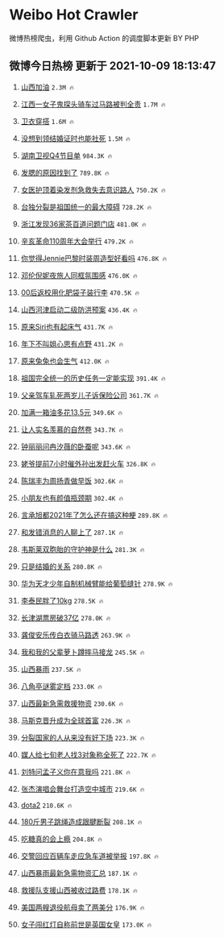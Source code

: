 # Weibo Hot Crawler 



微博热榜爬虫，利用 Github Action 的调度脚本更新 BY PHP 


## 微博今日热榜 更新于 2021-10-09 18:13:47 
1. [山西加油](https://s.weibo.com/weibo?q=%23%E5%B1%B1%E8%A5%BF%E5%8A%A0%E6%B2%B9%23&Refer=top) `2.3M 🔥` 

1. [江西一女子鬼探头骑车过马路被判全责](https://s.weibo.com/weibo?q=%23%E6%B1%9F%E8%A5%BF%E4%B8%80%E5%A5%B3%E5%AD%90%E9%AC%BC%E6%8E%A2%E5%A4%B4%E9%AA%91%E8%BD%A6%E8%BF%87%E9%A9%AC%E8%B7%AF%E8%A2%AB%E5%88%A4%E5%85%A8%E8%B4%A3%23&Refer=top) `1.7M 🔥` 

1. [卫衣穿搭](https://s.weibo.com/weibo?q=%E5%8D%AB%E8%A1%A3%E7%A9%BF%E6%90%AD&Refer=top) `1.6M 🔥` 

1. [没想到领结婚证时也能社死](https://s.weibo.com/weibo?q=%23%E6%B2%A1%E6%83%B3%E5%88%B0%E9%A2%86%E7%BB%93%E5%A9%9A%E8%AF%81%E6%97%B6%E4%B9%9F%E8%83%BD%E7%A4%BE%E6%AD%BB%23&Refer=top) `1.5M 🔥` 

1. [湖南卫视Q4节目单](https://s.weibo.com/weibo?q=%23%E6%B9%96%E5%8D%97%E5%8D%AB%E8%A7%86Q4%E8%8A%82%E7%9B%AE%E5%8D%95%23&Refer=top) `984.3K 🔥` 

1. [发腮的原因找到了](https://s.weibo.com/weibo?q=%23%E5%8F%91%E8%85%AE%E7%9A%84%E5%8E%9F%E5%9B%A0%E6%89%BE%E5%88%B0%E4%BA%86%23&Refer=top) `789.8K 🔥` 

1. [女医护顶着染发剂急救失去意识路人](https://s.weibo.com/weibo?q=%23%E5%A5%B3%E5%8C%BB%E6%8A%A4%E9%A1%B6%E7%9D%80%E6%9F%93%E5%8F%91%E5%89%82%E6%80%A5%E6%95%91%E5%A4%B1%E5%8E%BB%E6%84%8F%E8%AF%86%E8%B7%AF%E4%BA%BA%23&Refer=top) `750.2K 🔥` 

1. [台独分裂是祖国统一的最大障碍](https://s.weibo.com/weibo?q=%23%E5%8F%B0%E7%8B%AC%E5%88%86%E8%A3%82%E6%98%AF%E7%A5%96%E5%9B%BD%E7%BB%9F%E4%B8%80%E7%9A%84%E6%9C%80%E5%A4%A7%E9%9A%9C%E7%A2%8D%23&Refer=top) `728.2K 🔥` 

1. [浙江发现36家茶百道问题门店](https://s.weibo.com/weibo?q=%23%E6%B5%99%E6%B1%9F%E5%8F%91%E7%8E%B036%E5%AE%B6%E8%8C%B6%E7%99%BE%E9%81%93%E9%97%AE%E9%A2%98%E9%97%A8%E5%BA%97%23&Refer=top) `481.0K 🔥` 

1. [辛亥革命110周年大会举行](https://s.weibo.com/weibo?q=%23%E8%BE%9B%E4%BA%A5%E9%9D%A9%E5%91%BD110%E5%91%A8%E5%B9%B4%E5%A4%A7%E4%BC%9A%E4%B8%BE%E8%A1%8C%23&Refer=top) `479.2K 🔥` 

1. [你觉得Jennie巴黎时装周造型好看吗](https://s.weibo.com/weibo?q=%23%E4%BD%A0%E8%A7%89%E5%BE%97Jennie%E5%B7%B4%E9%BB%8E%E6%97%B6%E8%A3%85%E5%91%A8%E9%80%A0%E5%9E%8B%E5%A5%BD%E7%9C%8B%E5%90%97%23&Refer=top) `476.8K 🔥` 

1. [邓伦倪妮夜旅人同框氛围感](https://s.weibo.com/weibo?q=%23%E9%82%93%E4%BC%A6%E5%80%AA%E5%A6%AE%E5%A4%9C%E6%97%85%E4%BA%BA%E5%90%8C%E6%A1%86%E6%B0%9B%E5%9B%B4%E6%84%9F%23&Refer=top) `476.0K 🔥` 

1. [00后返校用化肥袋子装行李](https://s.weibo.com/weibo?q=%2300%E5%90%8E%E8%BF%94%E6%A0%A1%E7%94%A8%E5%8C%96%E8%82%A5%E8%A2%8B%E5%AD%90%E8%A3%85%E8%A1%8C%E6%9D%8E%23&Refer=top) `470.5K 🔥` 

1. [山西河津启动二级防洪预案](https://s.weibo.com/weibo?q=%23%E5%B1%B1%E8%A5%BF%E6%B2%B3%E6%B4%A5%E5%90%AF%E5%8A%A8%E4%BA%8C%E7%BA%A7%E9%98%B2%E6%B4%AA%E9%A2%84%E6%A1%88%23&Refer=top) `436.4K 🔥` 

1. [原来Siri也有起床气](https://s.weibo.com/weibo?q=%23%E5%8E%9F%E6%9D%A5Siri%E4%B9%9F%E6%9C%89%E8%B5%B7%E5%BA%8A%E6%B0%94%23&Refer=top) `431.7K 🔥` 

1. [年下不叫姐心思有点野](https://s.weibo.com/weibo?q=%23%E5%B9%B4%E4%B8%8B%E4%B8%8D%E5%8F%AB%E5%A7%90%E5%BF%83%E6%80%9D%E6%9C%89%E7%82%B9%E9%87%8E%23&Refer=top) `431.2K 🔥` 

1. [原来兔兔也会生气](https://s.weibo.com/weibo?q=%23%E5%8E%9F%E6%9D%A5%E5%85%94%E5%85%94%E4%B9%9F%E4%BC%9A%E7%94%9F%E6%B0%94%23&Refer=top) `412.0K 🔥` 

1. [祖国完全统一的历史任务一定能实现](https://s.weibo.com/weibo?q=%23%E7%A5%96%E5%9B%BD%E5%AE%8C%E5%85%A8%E7%BB%9F%E4%B8%80%E7%9A%84%E5%8E%86%E5%8F%B2%E4%BB%BB%E5%8A%A1%E4%B8%80%E5%AE%9A%E8%83%BD%E5%AE%9E%E7%8E%B0%23&Refer=top) `391.4K 🔥` 

1. [父亲驾车轧死两岁儿子诉保险公司](https://s.weibo.com/weibo?q=%23%E7%88%B6%E4%BA%B2%E9%A9%BE%E8%BD%A6%E8%BD%A7%E6%AD%BB%E4%B8%A4%E5%B2%81%E5%84%BF%E5%AD%90%E8%AF%89%E4%BF%9D%E9%99%A9%E5%85%AC%E5%8F%B8%23&Refer=top) `361.7K 🔥` 

1. [加满一箱油多花13.5元](https://s.weibo.com/weibo?q=%23%E5%8A%A0%E6%BB%A1%E4%B8%80%E7%AE%B1%E6%B2%B9%E5%A4%9A%E8%8A%B113.5%E5%85%83%23&Refer=top) `349.6K 🔥` 

1. [让人实名羡慕的自然卷](https://s.weibo.com/weibo?q=%23%E8%AE%A9%E4%BA%BA%E5%AE%9E%E5%90%8D%E7%BE%A1%E6%85%95%E7%9A%84%E8%87%AA%E7%84%B6%E5%8D%B7%23&Refer=top) `343.7K 🔥` 

1. [钟丽丽问冉汐薇的卧蚕呢](https://s.weibo.com/weibo?q=%23%E9%92%9F%E4%B8%BD%E4%B8%BD%E9%97%AE%E5%86%89%E6%B1%90%E8%96%87%E7%9A%84%E5%8D%A7%E8%9A%95%E5%91%A2%23&Refer=top) `343.6K 🔥` 

1. [姥爷提前7小时催外孙出发赶火车](https://s.weibo.com/weibo?q=%23%E5%A7%A5%E7%88%B7%E6%8F%90%E5%89%8D7%E5%B0%8F%E6%97%B6%E5%82%AC%E5%A4%96%E5%AD%99%E5%87%BA%E5%8F%91%E8%B5%B6%E7%81%AB%E8%BD%A6%23&Refer=top) `326.8K 🔥` 

1. [陈瑞丰为周扬青做早饭](https://s.weibo.com/weibo?q=%23%E9%99%88%E7%91%9E%E4%B8%B0%E4%B8%BA%E5%91%A8%E6%89%AC%E9%9D%92%E5%81%9A%E6%97%A9%E9%A5%AD%23&Refer=top) `302.6K 🔥` 

1. [小朋友也有颜值瓶颈期](https://s.weibo.com/weibo?q=%23%E5%B0%8F%E6%9C%8B%E5%8F%8B%E4%B9%9F%E6%9C%89%E9%A2%9C%E5%80%BC%E7%93%B6%E9%A2%88%E6%9C%9F%23&Refer=top) `302.4K 🔥` 

1. [言承旭都2021年了怎么还在搞这种梗](https://s.weibo.com/weibo?q=%23%E8%A8%80%E6%89%BF%E6%97%AD%E9%83%BD2021%E5%B9%B4%E4%BA%86%E6%80%8E%E4%B9%88%E8%BF%98%E5%9C%A8%E6%90%9E%E8%BF%99%E7%A7%8D%E6%A2%97%23&Refer=top) `289.8K 🔥` 

1. [和发错消息的人聊上了](https://s.weibo.com/weibo?q=%23%E5%92%8C%E5%8F%91%E9%94%99%E6%B6%88%E6%81%AF%E7%9A%84%E4%BA%BA%E8%81%8A%E4%B8%8A%E4%BA%86%23&Refer=top) `287.1K 🔥` 

1. [韦斯莱双胞胎的守护神是什么](https://s.weibo.com/weibo?q=%23%E9%9F%A6%E6%96%AF%E8%8E%B1%E5%8F%8C%E8%83%9E%E8%83%8E%E7%9A%84%E5%AE%88%E6%8A%A4%E7%A5%9E%E6%98%AF%E4%BB%80%E4%B9%88%23&Refer=top) `281.3K 🔥` 

1. [只是结婚的关系](https://s.weibo.com/weibo?q=%E5%8F%AA%E6%98%AF%E7%BB%93%E5%A9%9A%E7%9A%84%E5%85%B3%E7%B3%BB&Refer=top) `280.8K 🔥` 

1. [华为天才少年自制机械臂能给葡萄缝针](https://s.weibo.com/weibo?q=%23%E5%8D%8E%E4%B8%BA%E5%A4%A9%E6%89%8D%E5%B0%91%E5%B9%B4%E8%87%AA%E5%88%B6%E6%9C%BA%E6%A2%B0%E8%87%82%E8%83%BD%E7%BB%99%E8%91%A1%E8%90%84%E7%BC%9D%E9%92%88%23&Refer=top) `278.9K 🔥` 

1. [李泰民胖了10kg](https://s.weibo.com/weibo?q=%23%E6%9D%8E%E6%B3%B0%E6%B0%91%E8%83%96%E4%BA%8610kg%23&Refer=top) `278.5K 🔥` 

1. [长津湖票房破37亿](https://s.weibo.com/weibo?q=%E9%95%BF%E6%B4%A5%E6%B9%96%E7%A5%A8%E6%88%BF%E7%A0%B437%E4%BA%BF&Refer=top) `278.0K 🔥` 

1. [龚俊安乐传白衣骑马路透](https://s.weibo.com/weibo?q=%23%E9%BE%9A%E4%BF%8A%E5%AE%89%E4%B9%90%E4%BC%A0%E7%99%BD%E8%A1%A3%E9%AA%91%E9%A9%AC%E8%B7%AF%E9%80%8F%23&Refer=top) `263.9K 🔥` 

1. [我和我的父辈萝卜蹲摔马接龙](https://s.weibo.com/weibo?q=%23%E6%88%91%E5%92%8C%E6%88%91%E7%9A%84%E7%88%B6%E8%BE%88%E8%90%9D%E5%8D%9C%E8%B9%B2%E6%91%94%E9%A9%AC%E6%8E%A5%E9%BE%99%23&Refer=top) `245.5K 🔥` 

1. [山西暴雨](https://s.weibo.com/weibo?q=%23%E5%B1%B1%E8%A5%BF%E6%9A%B4%E9%9B%A8%23&Refer=top) `237.5K 🔥` 

1. [八角亭谜雾定档](https://s.weibo.com/weibo?q=%23%E5%85%AB%E8%A7%92%E4%BA%AD%E8%B0%9C%E9%9B%BE%E5%AE%9A%E6%A1%A3%23&Refer=top) `233.0K 🔥` 

1. [山西最新急需救援物资](https://s.weibo.com/weibo?q=%23%E5%B1%B1%E8%A5%BF%E6%9C%80%E6%96%B0%E6%80%A5%E9%9C%80%E6%95%91%E6%8F%B4%E7%89%A9%E8%B5%84%23&Refer=top) `230.6K 🔥` 

1. [马斯克晋升成为全球首富](https://s.weibo.com/weibo?q=%23%E9%A9%AC%E6%96%AF%E5%85%8B%E6%99%8B%E5%8D%87%E6%88%90%E4%B8%BA%E5%85%A8%E7%90%83%E9%A6%96%E5%AF%8C%23&Refer=top) `226.3K 🔥` 

1. [分裂国家的人从来没有好下场](https://s.weibo.com/weibo?q=%23%E5%88%86%E8%A3%82%E5%9B%BD%E5%AE%B6%E7%9A%84%E4%BA%BA%E4%BB%8E%E6%9D%A5%E6%B2%A1%E6%9C%89%E5%A5%BD%E4%B8%8B%E5%9C%BA%23&Refer=top) `223.3K 🔥` 

1. [媒人给七旬老人找3对象称全死了](https://s.weibo.com/weibo?q=%23%E5%AA%92%E4%BA%BA%E7%BB%99%E4%B8%83%E6%97%AC%E8%80%81%E4%BA%BA%E6%89%BE3%E5%AF%B9%E8%B1%A1%E7%A7%B0%E5%85%A8%E6%AD%BB%E4%BA%86%23&Refer=top) `222.7K 🔥` 

1. [刘特问孟子义你在意我吗](https://s.weibo.com/weibo?q=%23%E5%88%98%E7%89%B9%E9%97%AE%E5%AD%9F%E5%AD%90%E4%B9%89%E4%BD%A0%E5%9C%A8%E6%84%8F%E6%88%91%E5%90%97%23&Refer=top) `221.8K 🔥` 

1. [张杰演唱会舞台打造空中城市](https://s.weibo.com/weibo?q=%23%E5%BC%A0%E6%9D%B0%E6%BC%94%E5%94%B1%E4%BC%9A%E8%88%9E%E5%8F%B0%E6%89%93%E9%80%A0%E7%A9%BA%E4%B8%AD%E5%9F%8E%E5%B8%82%23&Refer=top) `219.6K 🔥` 

1. [dota2](https://s.weibo.com/weibo?q=%23dota2%23&Refer=top) `210.6K 🔥` 

1. [180斤男子跳绳造成跟腱断裂](https://s.weibo.com/weibo?q=%23180%E6%96%A4%E7%94%B7%E5%AD%90%E8%B7%B3%E7%BB%B3%E9%80%A0%E6%88%90%E8%B7%9F%E8%85%B1%E6%96%AD%E8%A3%82%23&Refer=top) `208.1K 🔥` 

1. [吃糖真的会上瘾](https://s.weibo.com/weibo?q=%23%E5%90%83%E7%B3%96%E7%9C%9F%E7%9A%84%E4%BC%9A%E4%B8%8A%E7%98%BE%23&Refer=top) `204.8K 🔥` 

1. [交警回应百辆车走应急车道被举报](https://s.weibo.com/weibo?q=%23%E4%BA%A4%E8%AD%A6%E5%9B%9E%E5%BA%94%E7%99%BE%E8%BE%86%E8%BD%A6%E8%B5%B0%E5%BA%94%E6%80%A5%E8%BD%A6%E9%81%93%E8%A2%AB%E4%B8%BE%E6%8A%A5%23&Refer=top) `197.8K 🔥` 

1. [山西暴雨最新急需物资汇总](https://s.weibo.com/weibo?q=%23%E5%B1%B1%E8%A5%BF%E6%9A%B4%E9%9B%A8%E6%9C%80%E6%96%B0%E6%80%A5%E9%9C%80%E7%89%A9%E8%B5%84%E6%B1%87%E6%80%BB%23&Refer=top) `187.1K 🔥` 

1. [救援队支援山西被收过路费](https://s.weibo.com/weibo?q=%23%E6%95%91%E6%8F%B4%E9%98%9F%E6%94%AF%E6%8F%B4%E5%B1%B1%E8%A5%BF%E8%A2%AB%E6%94%B6%E8%BF%87%E8%B7%AF%E8%B4%B9%23&Refer=top) `178.1K 🔥` 

1. [美国两艘退役航母卖了两美分](https://s.weibo.com/weibo?q=%23%E7%BE%8E%E5%9B%BD%E4%B8%A4%E8%89%98%E9%80%80%E5%BD%B9%E8%88%AA%E6%AF%8D%E5%8D%96%E4%BA%86%E4%B8%A4%E7%BE%8E%E5%88%86%23&Refer=top) `176.9K 🔥` 

1. [女子闯红灯自称前世是英国女皇](https://s.weibo.com/weibo?q=%23%E5%A5%B3%E5%AD%90%E9%97%AF%E7%BA%A2%E7%81%AF%E8%87%AA%E7%A7%B0%E5%89%8D%E4%B8%96%E6%98%AF%E8%8B%B1%E5%9B%BD%E5%A5%B3%E7%9A%87%23&Refer=top) `173.0K 🔥` 

